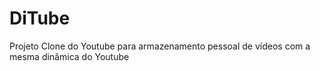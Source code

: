 # DiTube
Projeto Clone do Youtube para armazenamento pessoal de vídeos com a mesma dinâmica do Youtube

